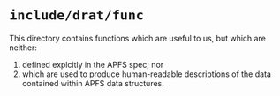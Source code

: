 # `include/drat/func`

This directory contains functions which are useful to us, but which are neither:

1. defined explcitly in the APFS spec; nor
2. which are used to produce human-readable descriptions of the data contained
    within APFS data structures.
